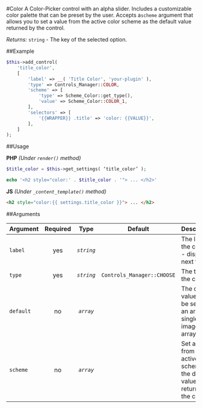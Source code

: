 #Color
A Color-Picker control with an alpha slider. Includes a customizable color palette that can be preset by the user.
Accepts a`scheme` argument that allows you to set a value from the active color scheme as the default value returned by the control.
 
*Returns:* `string` - The key of the selected option.

##Example

```php
$this->add_control(
    'title_color',
    [
        'label' => __( 'Title Color', 'your-plugin' ),
        'type' => Controls_Manager::COLOR,
        'scheme' => [
            'type' => Scheme_Color::get_type(),
            'value' => Scheme_Color::COLOR_1,
        ],
        'selectors' => [
            '{{WRAPPER}} .title' => 'color: {{VALUE}}',
        ],
    ]
);
```

##Usage

**PHP** *(Under `render()` method)*
```php
$title_color = $this->get_settings( ‘title_color’ );

echo '<h2 style="color:' . $title_color . '"> ... </h2>'
```

**JS** *(Under `_content_template()` method)*
```html
<h2 style="color:{{ settings.title_color }}"> ... </h2>
```

##Arguments

Argument           | Required   | Type         | Default                      | Description
------------       | :--------: | :------:     | :--------------------------: | ---------------------------------------------
`label`            | yes        | *`string`*   |                              | The label of the control - displayed next to it
`type`             | yes        | *`string`*   | `Controls_Manager::CHOOSE`   | The type of the control
`default`          | no         | *`array`*    |                              | The default value can be set as an array of single image arrays
`scheme`           | no         | *`array`*    |                              | Set a value from the active color scheme as the default value returned by the control.
